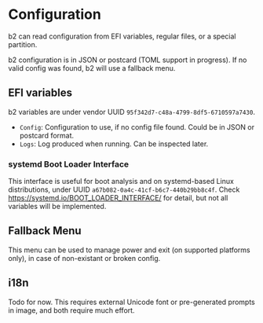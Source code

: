 # Configuration

b2 can read configuration from EFI variables, regular files, or a special partition. 

b2 configuration is in JSON or postcard (TOML support in progress). If no valid config was found, b2 will use a fallback menu.

## EFI variables

b2 variables are under vendor UUID `95f342d7-c48a-4799-8df5-6710597a7430`.

* `Config`: Configuration to use, if no config file found. Could be in JSON or postcard format. 
* `Logs`: Log produced when running. Can be inspected later.

### systemd Boot Loader Interface
This interface is useful for boot analysis and on systemd-based Linux distributions, under UUID `a67b082-0a4c-41cf-b6c7-440b29bb8c4f`.
Check <https://systemd.io/BOOT_LOADER_INTERFACE/> for detail, but not all variables will be implemented.

## Fallback Menu

This menu can be used to manage power and exit (on supported platforms only), in case of non-existant or broken config.

## i18n

Todo for now. This requires external Unicode font or pre-generated prompts in image, and both require much effort.